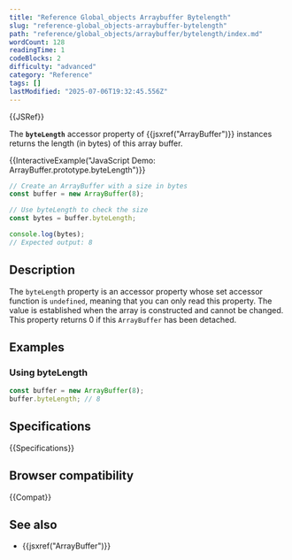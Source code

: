 ```yaml
---
title: "Reference Global_objects Arraybuffer Bytelength"
slug: "reference-global_objects-arraybuffer-bytelength"
path: "reference/global_objects/arraybuffer/bytelength/index.md"
wordCount: 128
readingTime: 1
codeBlocks: 2
difficulty: "advanced"
category: "Reference"
tags: []
lastModified: "2025-07-06T19:32:45.556Z"
---
```



{{JSRef}}

The **`byteLength`** accessor property of {{jsxref("ArrayBuffer")}} instances returns the length (in bytes) of this array buffer.

{{InteractiveExample("JavaScript Demo: ArrayBuffer.prototype.byteLength")}}

```js interactive-example
// Create an ArrayBuffer with a size in bytes
const buffer = new ArrayBuffer(8);

// Use byteLength to check the size
const bytes = buffer.byteLength;

console.log(bytes);
// Expected output: 8
```

## Description

The `byteLength` property is an accessor property whose set accessor function is `undefined`, meaning that you can only read this property. The value is established when the array is constructed and cannot be changed. This property returns 0 if this `ArrayBuffer` has been detached.

## Examples

### Using byteLength

```js
const buffer = new ArrayBuffer(8);
buffer.byteLength; // 8
```

## Specifications

{{Specifications}}

## Browser compatibility

{{Compat}}

## See also

- {{jsxref("ArrayBuffer")}}
